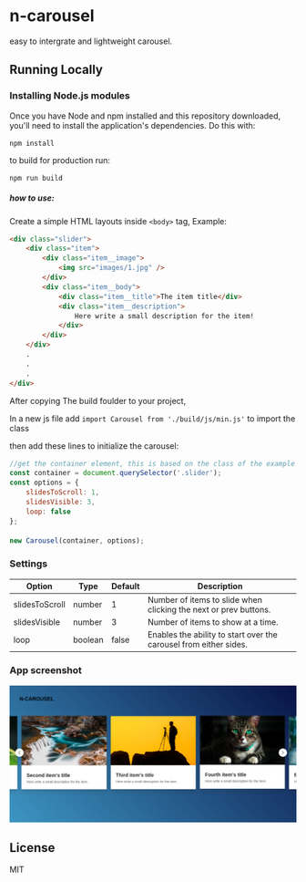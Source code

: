 # n-carousel
easy to intergrate and lightweight carousel.

## Running Locally

### Installing Node.js modules

Once you have Node and npm installed and this repository downloaded, you'll need
to install the application's dependencies. Do this with:

    npm install

to build for production run:

    npm run build

##### how to use:
Create a simple HTML layouts inside ```<body>``` tag, Example:

```html
<div class="slider">
	<div class="item">
		<div class="item__image">
			<img src="images/1.jpg" />
		</div>
		<div class="item__body">
			<div class="item__title">The item title</div>
			<div class="item__description">
				Here write a small description for the item!
			</div>
		</div>
	</div>
	.
	.
	.
</div>
```

After copying The build foulder to your project,


In a new js file add ```import Carousel from './build/js/min.js'``` to import the class 

then add these lines to initialize the carousel:

```js
//get the container element, this is based on the class of the example above.
const container = document.querySelector('.slider');
const options = {
	slidesToScroll: 1,
	slidesVisible: 3,
	loop: false
};

new Carousel(container, options);
```

### Settings

Option | Type | Default | Description
------ | ---- | ------- | -----------
slidesToScroll | number | 1 | Number of items to slide when clicking the next or prev buttons.
slidesVisible | number | 3 | Number of items to show at a time.
loop | boolean | false | Enables the ability to start over the carousel from either sides.

### App screenshot

![n-carousel screenshot](https://github.com/shutsugan/n-carousel/blob/master/example.png)

## License

MIT